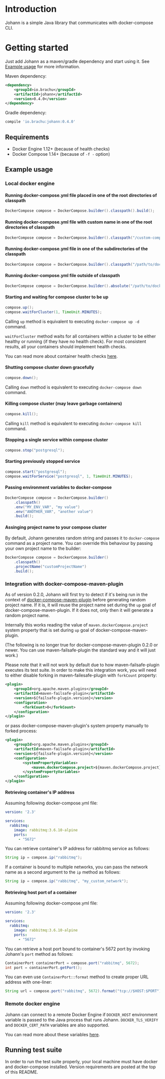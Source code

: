 # Introduction

Johann is a simple Java library that communicates with docker-compose CLI.

# Getting started

Just add Johann as a maven/gradle dependency and start using it. See [Example usage](#example-usage) for more information.

Maven dependency:
```xml
<dependency>
    <groupId>io.brachu</groupId>
    <artifactId>johann</artifactId>
    <version>0.4.0</version>
</dependency>
```

Gradle dependency:
```groovy
compile 'io.brachu:johann:0.4.0'
```

## Requirements

* Docker Engine 1.12+ (because of health checks)
* Docker Compose 1.14+ (because of `-f -` option)

## Example usage

### Local docker engine

#### Running docker-compose.yml file placed in one of the root directories of classpath

```java
DockerCompose compose = DockerCompose.builder().classpath().build();
```

#### Running docker-compose.yml file with custom name in one of the root directories of classpath

```java
DockerCompose compose = DockerCompose.builder().classpath("/custom-compose-file.yml").build();
```

#### Running docker-compose.yml file in one of the subdirectories of the classpath

```java
DockerCompose compose = DockerCompose.builder().classpath("/path/to/docker-compose.yml").build();
```

#### Running docker-compose.yml file outside of classpath

```java
DockerCompose compose = DockerCompose.builder().absolute("/path/to/docker-compose.yml").build();
```

#### Starting and waiting for compose cluster to be up

```java
compose.up();
compose.waitForCluster(1, TimeUnit.MINUTES);
```

Calling `up` method is equivalent to executing `docker-compose up -d` command.

`waitForCluster` method waits for all containers within a cluster to be either healthy or running (if they have no health check).
For most consistent results, all your containers should implement health checks.

You can read more about container health checks [here](https://docs.docker.com/engine/reference/builder/#healthcheck).

#### Shutting compose cluster down gracefully

```java
compose.down();
```

Calling `down` method is equivalent to executing `docker-compose down` command.

#### Killing compose cluster (may leave garbage containers)

```java
compose.kill();
```

Calling `kill` method is equivalent to executing `docker-compose kill` command.

#### Stopping a single service within compose cluster

```java
compose.stop("postgresql");
```

#### Starting previously stopped service

```java
compose.start("postgresql");
compose.waitForService("postgresql", 1, TimeUnit.MINUTES);
```

#### Passing environment variables to docker-compose

```java
DockerCompose compose = DockerCompose.builder()
    .classpath()
    .env("MY_ENV_VAR", "my value")
    .env("ANOTHER_VAR", "another value")
    .build();
```

#### Assinging project name to your compose cluster

By default, Johann generates random string and passes it to `docker-compose` command as a project name.
You can override this behaviour by passing your own project name to the builder:

```java
DockerCompose compose = DockerCompose.builder()
    .classpath()
    .projectName("customProjectName")
    .build();
```

### Integration with docker-compose-maven-plugin

As of version 0.2.0, Johann will first try to detect if it's being run in the context of
[docker-compose-maven-plugin](https://github.com/br4chu/docker-compose-maven-plugin) before generating random project name. If it is, it will reuse the project
name set during the `up` goal of docker-compose-maven-plugin. If it does not, only then it will generate a random project name.

Internally this works reading the value of `maven.dockerCompose.project` system property that is set during `up` goal of docker-compose-maven-plugin.

(The following is no longer true for docker-compose-maven-plugin 0.2.0 or newer. You can use maven-failsafe-plugin the standard way and it will just work.)

Please note that it will not work by default due to how maven-failsafe-plugin executes its test suite.
In order to make this integration work, you will need to either disable forking in maven-failesafe-plugin with `forkCount` property:

```xml
<plugin>
    <groupId>org.apache.maven.plugins</groupId>
    <artifactId>maven-failsafe-plugin</artifactId>
    <version>${failsafe-plugin.version}</version>
    <configuration>
        <forkCount>0</forkCount>
    </configuration>
</plugin>
```

or pass docker-compose-maven-plugin's system property manually to forked process:

```xml
<plugin>
    <groupId>org.apache.maven.plugins</groupId>
    <artifactId>maven-failsafe-plugin</artifactId>
    <version>${failsafe-plugin.version}</version>
    <configuration>
        <systemPropertyVariables>
            <maven.dockerCompose.project>${maven.dockerCompose.project}</maven.dockerCompose.project>
        </systemPropertyVariables>
    </configuration>
</plugin>
```

#### Retrieving container's IP address

Assuming following docker-compose.yml file:

```yaml
version: '2.3'

services:
  rabbitmq:
    image: rabbitmq:3.6.10-alpine
    ports:
      - "5672"
```

You can retrieve container's IP address for rabbitmq service as follows:

```java
String ip = compose.ip("rabbitmq");
```

If a container is bound to multiple networks, you can pass the network name as a second argument to the `ip` method as follows:

```java
String ip = compose.ip("rabbitmq", "my_custom_network");
```

#### Retrieving host port of a container

Assuming following docker-compose.yml file:

```yaml
version: '2.3'

services:
  rabbitmq:
    image: rabbitmq:3.6.10-alpine
    ports:
      - "5672"
```

You can retrieve a host port bound to container's 5672 port by invoking Johann's `port` method as follows:

```java
ContainerPort containerPort = compose.port("rabbitmq", 5672);
int port = containerPort.getPort();
```

You can even use `ContainerPort::format` method to create proper URL address with one-liner:

```java
String url = compose.port("rabbitmq", 5672).format("tcp://$HOST:$PORT");
```

### Remote docker engine

Johann can connect to a remote Docker Engine if `DOCKER_HOST` environment variable is passed to the Java process that runs Johann.
`DOCKER_TLS_VERIFY` and `DOCKER_CERT_PATH` variables are also supported.

You can read more about these variables [here](https://docs.docker.com/compose/production/#running-compose-on-a-single-server).

## Running test suite

In order to run the test suite properly, your local machine must have docker and docker-compose installed.
Version requirements are posted at the top of this README.
